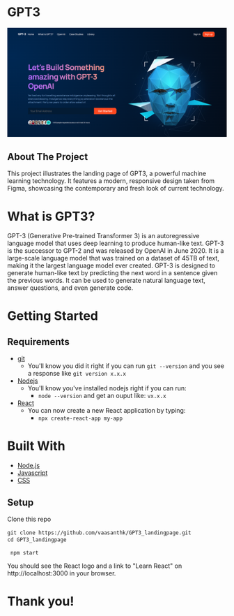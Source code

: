 # GPT3

![alt text](./src/assets/landingpage.png)

## About The Project

This project illustrates the landing page of GPT3, a powerful machine learning technology. It features a modern, responsive design taken from Figma, showcasing the contemporary and fresh look of current technology.

# What is GPT3?

GPT-3 (Generative Pre-trained Transformer 3) is an autoregressive language model that uses deep learning to produce human-like text. GPT-3 is the successor to GPT-2 and was released by OpenAI in June 2020. It is a large-scale language model that was trained on a dataset of 45TB of text, making it the largest language model ever created. GPT-3 is designed to generate human-like text by predicting the next word in a sentence given the previous words. It can be used to generate natural language text, answer questions, and even generate code.

# Getting Started

## Requirements

- [git](https://git-scm.com/book/en/v2/Getting-Started-Installing-Git)
  - You'll know you did it right if you can run `git --version` and you see a response like `git version x.x.x`
- [Nodejs](https://nodejs.org/en/)
  - You'll know you've installed nodejs right if you can run:
    - `node --version` and get an ouput like: `vx.x.x`
- [React](https://reactjs.org/docs/getting-started.html)
  - You can now create a new React application by typing:
    - `npx create-react-app my-app`

# Built With

- [Node.js](https://nodejs.org/en/)
- [Javascript](https://www.javascript.com/)
- [CSS](https://developer.mozilla.org/en-US/docs/Web/CSS)

## Setup

Clone this repo

```
git clone https://github.com/vaasanthk/GPT3_landingpage.git
cd GPT3_landingpage
```

```
 npm start
```

You should see the React logo and a link to "Learn React" on http://localhost:3000 in your browser.

# Thank you!
